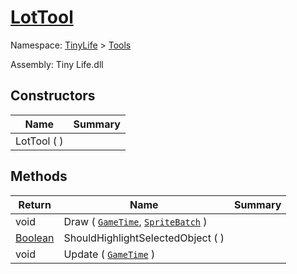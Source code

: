 # [LotTool](./LotTool.md)

Namespace: [TinyLife]() > [Tools]()

Assembly: Tiny Life.dll


## Constructors

| Name | Summary | 
| --- | --- | 
| LotTool (  ) |  | 


## Methods

| Return | Name | Summary | 
| --- | --- | --- | 
| void | Draw ( [`GameTime`](./LotTool.md), [`SpriteBatch`](./LotTool.md) ) |  | 
| [Boolean](https://docs.microsoft.com/en-us/dotnet/api/System.Boolean) | ShouldHighlightSelectedObject (  ) |  | 
| void | Update ( [`GameTime`](./LotTool.md) ) |  | 


